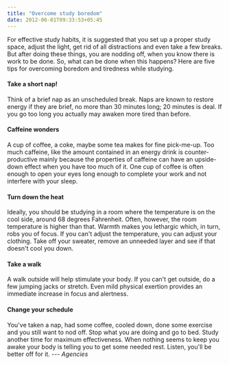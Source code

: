 ```yaml
---
title: "Overcome study boredom"
date: 2012-06-01T09:33:53+05:45
---
```


For effective study habits, it is suggested that you set up a proper study space, adjust the light, get rid of all distractions and even take a few breaks. But after doing these things, you are nodding off, when you know there is work to be done. So, what can be done when this happens? Here are five tips for overcoming boredom and tiredness while studying.

#### Take a short nap!

Think of a brief nap as an unscheduled break. Naps are known to restore energy if they are brief, no more than 30 minutes long; 20 minutes is deal. If you go too long you actually may awaken more tired than before.

#### Caffeine wonders

A cup of coffee, a coke, maybe some tea makes for fine pick-me-up. Too much caffeine, like the amount contained in an energy drink is counter-productive mainly because the properties of caffeine can have an upside-down effect when you have too much of it. One cup of coffee is often enough to open your eyes long enough to complete your work and not interfere with your sleep.

#### Turn down the heat

Ideally, you should be studying in a room where the temperature is on the cool side, around 68 degrees Fahrenheit. Often, however, the room temperature is higher than that. Warmth makes you lethargic which, in turn, robs you of focus. If you can't adjust the temperature, you can adjust your clothing. Take off your sweater, remove an unneeded layer and see if that doesn't cool you down.

#### Take a walk

A walk outside will help stimulate your body. If you can't get outside, do a few jumping jacks or stretch. Even mild physical exertion provides an immediate increase in focus and alertness.

#### Change your schedule

You've taken a nap, had some coffee, cooled down, done some exercise and you still want to nod off. Stop what you are doing and go to bed. Study another time for maximum effectiveness. When nothing seems to keep you awake your body is telling you to get some needed rest. Listen, you'll be better off for it. --- *Agencies*
